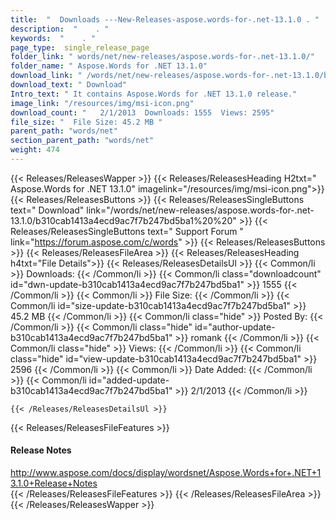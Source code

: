 ```yaml
---
title:  "  Downloads ---New-Releases-aspose.words-for-.net-13.1.0 . " 
description:  "    . " 
keywords:  "    . " 
page_type:  single_release_page
folder_link: " words/net/new-releases/aspose.words-for-.net-13.1.0/"
folder_name: " Aspose.Words for .NET 13.1.0"
download_link: " /words/net/new-releases/aspose.words-for-.net-13.1.0/b310cab1413a4ecd9ac7f7b247bd5ba1"
download_text: " Download"
Intro_text: " It contains Aspose.Words for .NET 13.1.0 release."
image_link: "/resources/img/msi-icon.png"
download_count: "   2/1/2013  Downloads: 1555  Views: 2595"
file_size: "  File Size: 45.2 MB "
parent_path: "words/net"
section_parent_path: "words/net"
weight: 474
---
```


{{< Releases/ReleasesWapper >}}
  {{< Releases/ReleasesHeading H2txt=" Aspose.Words for .NET 13.1.0" imagelink="/resources/img/msi-icon.png">}}
  {{< Releases/ReleasesButtons >}}
    {{< Releases/ReleasesSingleButtons text=" Download" link="/words/net/new-releases/aspose.words-for-.net-13.1.0/b310cab1413a4ecd9ac7f7b247bd5ba1%20%20" >}}
    {{< Releases/ReleasesSingleButtons text=" Support Forum " link="https://forum.aspose.com/c/words" >}}
  {{< Releases/ReleasesButtons >}}
  {{< Releases/ReleasesFileArea >}}
    {{< Releases/ReleasesHeading h4txt="File Details">}}
    {{< Releases/ReleasesDetailsUl >}}
            {{< Common/li  >}} Downloads: {{< /Common/li >}} 
      {{< Common/li class="downloadcount" id="dwn-update-b310cab1413a4ecd9ac7f7b247bd5ba1" >}} 1555 {{< /Common/li >}} 
      {{< Common/li  >}} File Size: {{< /Common/li >}} 
      {{< Common/li id="size-update-b310cab1413a4ecd9ac7f7b247bd5ba1" >}} 45.2 MB {{< /Common/li >}} 
      {{< Common/li  class="hide" >}} Posted By: {{< /Common/li >}} 
      {{< Common/li class="hide" id="author-update-b310cab1413a4ecd9ac7f7b247bd5ba1" >}} romank {{< /Common/li >}} 
      {{< Common/li class="hide"  >}} Views: {{< /Common/li >}} 
      {{< Common/li class="hide" id="view-update-b310cab1413a4ecd9ac7f7b247bd5ba1" >}} 2596 {{< /Common/li >}} 
      {{< Common/li  >}} Date Added: {{< /Common/li >}} 
      {{< Common/li id="added-update-b310cab1413a4ecd9ac7f7b247bd5ba1" >}} 2/1/2013 {{< /Common/li >}} 

    {{< /Releases/ReleasesDetailsUl >}}

  {{< Releases/ReleasesFileFeatures >}}
      <h4>Release Notes</h4><div><a href="http://www.aspose.com/docs/display/wordsnet/Aspose.Words+for+.NET+13.1.0+Release+Notes">http://www.aspose.com/docs/display/wordsnet/Aspose.Words+for+.NET+13.1.0+Release+Notes</a></div>
  {{< /Releases/ReleasesFileFeatures >}}
 {{< /Releases/ReleasesFileArea >}}
{{< /Releases/ReleasesWapper >}}


